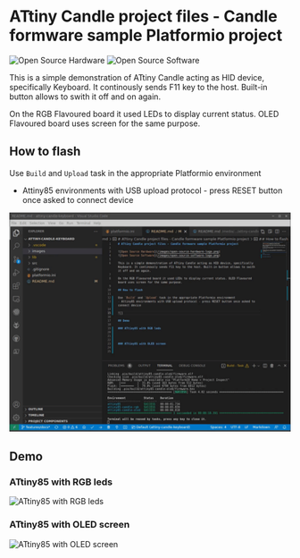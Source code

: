 # ATtiny Candle project files - Candle formware sample Platformio project

![Open Source Hardware](/images/open-source-hardware-logo.png)
![Open Source Software](/images/open-source-software-logo.png)

This is a simple demonstration of ATtiny Candle acting as HID device, specifically Keyboard. It continously sends F11 key to the host. Built-in button allows to swith it off and on again.

On the RGB Flavoured board it used LEDs to display current status. OLED Flavoured board uses screen for the same purpose.

## How to flash

Use `Build` and `Upload` task in the appropriate Platformio environment
- Attiny85 environments with USB upload protocol - press RESET button once asked to connect device

![Flashing with Platformio](images/simplescreenrecorder-2022-01-29_21.29.57.mkv.gif)

## Demo

### ATtiny85 with RGB leds

![ATtiny85 with RGB leds](images/VID_20220129_213118.mp4.gif)

### ATtiny85 with OLED screen

![ATtiny85 with OLED screen](images/VID_20220129_213224.mp4.gif)

